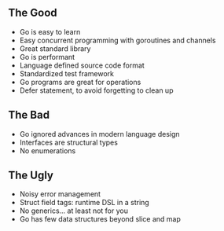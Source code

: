 ## The Good

- Go is easy to learn
- Easy concurrent programming with goroutines and channels
- Great standard library
- Go is performant
- Language defined source code format
- Standardized test framework
- Go programs are great for operations
- Defer statement, to avoid forgetting to clean up

## The Bad

- Go ignored advances in modern language design
- Interfaces are structural types
- No enumerations

## The Ugly

- Noisy error management
- Struct field tags: runtime DSL in a string
- No generics... at least not for you
- Go has few data structures beyond slice and map
